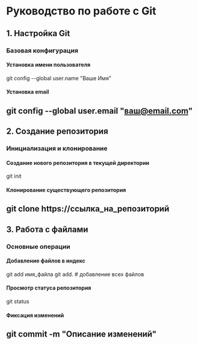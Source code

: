 # Руководство по работе с Git

## 1. Настройка Git
### Базовая конфигурация
#### Установка имени пользователя
git config --global user.name "Ваше Имя"
#### Установка email
git config --global user.email "ваш@email.com"
----
## 2. Создание репозитория
### Инициализация и клонирование
#### Создание нового репозитория в текущей директории
git init
#### Клонирование существующего репозитория
git clone https://ссылка_на_репозиторий
----
## 3. Работа с файлами
### Основные операции
#### Добавление файлов в индекс
git add имя_файла
git add. # добавление всех файлов
#### Просмотр статуса репозитория
git status
#### Фиксация изменений
git commit -m "Описание изменений"
----
